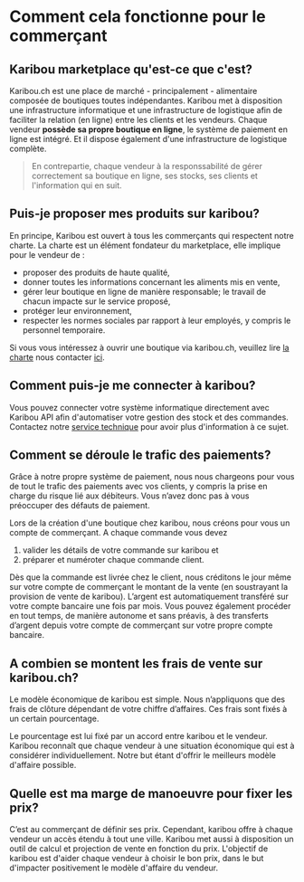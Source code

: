 # Comment cela fonctionne pour le commerçant

## Karibou marketplace qu'est-ce que c'est?
Karibou.ch est une place de marché - principalement - alimentaire composée de boutiques toutes indépendantes. Karibou met à disposition une infrastructure informatique et une infrastructure de logistique afin de faciliter la relation (en ligne) entre les clients et les vendeurs. Chaque vendeur **possède sa propre boutique en ligne**, le système de paiement en ligne est intégré. Et il dispose également d'une infrastructure de logistique complète.
> En contrepartie, chaque vendeur à la responssabilité de gérer correctement sa boutique en ligne, ses stocks, ses clients et l'information qui en suit. 


## Puis-je proposer mes produits sur karibou?
En principe, Karibou est ouvert à tous les commerçants qui respectent notre charte. La charte est un élément fondateur du marketplace, elle implique pour le vendeur de :
* proposer des produits de haute qualité,
* donner toutes les informations concernant les aliments mis en vente,
* gérer leur boutique en ligne de manière responsable; le travail de chacun impacte sur le service proposé,
* protéger leur environnement,
* respecter les normes sociales par rapport à leur employés, y compris le personnel temporaire.

Si vous vous intéressez à ouvrir une boutique via karibou.ch, veuillez lire [la charte](https://karibou.ch/page/la-charte) nous contacter [ici](hello@karibou.ch).

## Comment puis-je me connecter à karibou?
Vous pouvez connecter votre système informatique directement avec Karibou API afin d'automatiser votre gestion des stock et des commandes. Contactez notre [service technique](hello@karibou.ch) pour avoir plus d'information à ce sujet.

## Comment se déroule le trafic des paiements?
Grâce à notre propre système de paiement, nous nous chargeons pour vous de tout le trafic des paiements avec vos clients, y compris la prise en charge du risque lié aux débiteurs. Vous n’avez donc pas à vous préoccuper des défauts de paiement. 

Lors de la création d'une boutique chez karibou, nous créons pour vous un compte de commerçant. A chaque commande vous devez 
1. valider les détails de votre commande sur karibou et 
2. préparer et numéroter chaque commande client.

Dès que la commande est livrée chez le client, nous créditons le jour même sur votre compte de commerçant le montant de la vente (en soustrayant la provision de vente de karibou). L’argent est automatiquement transféré sur votre compte bancaire une fois par mois. 
Vous pouvez également procéder en tout temps, de manière autonome et sans préavis, à des transferts d’argent depuis votre compte de commerçant sur votre propre compte bancaire.

## A combien se montent les frais de vente sur karibou.ch?
Le modèle économique de karibou est  simple. Nous n’appliquons que des frais de clôture dépendant de votre chiffre d’affaires. Ces frais sont fixés à un certain pourcentage. 

Le pourcentage est lui fixé par un accord entre karibou et le vendeur. Karibou reconnaît que chaque vendeur à une situation économique qui est à considérer individuellement. Notre but étant d'offrir le meilleurs modèle d'affaire possible.  

## Quelle est ma marge de manoeuvre pour fixer les prix?
C’est au commerçant de définir ses prix. Cependant, karibou offre à chaque vendeur un accès étendu à tout une ville. Karibou met aussi à disposition un outil de calcul et projection de vente en fonction du prix. L'objectif de karibou est d'aider chaque vendeur à choisir le bon prix, dans le but d'impacter positivement le modèle d'affaire du vendeur. 

